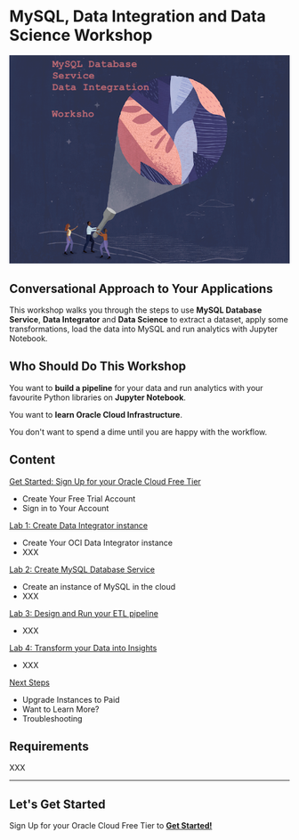 # MySQL, Data Integration and Data Science Workshop

![Oracle Workshop](./images/banner.png)

## Conversational Approach to Your Applications

This workshop walks you through the steps to use **MySQL Database Service**, **Data Integrator** and **Data Science** to extract a dataset, apply some transformations, load the data into MySQL and run analytics with Jupyter Notebook.

## Who Should Do This Workshop

You want to **build a pipeline** for your data and run analytics with your favourite Python libraries on **Jupyter Notebook**.

You want to **learn Oracle Cloud Infrastructure**.

You don't want to spend a dime until you are happy with the workflow.

## Content

[Get Started: Sign Up for your Oracle Cloud Free Tier](lab0/README.md)

- Create Your Free Trial Account
- Sign in to Your Account

[Lab 1: Create Data Integrator instance](lab1/README.md)

- Create Your OCI Data Integrator instance
- XXX

[Lab 2: Create MySQL Database Service](lab2/README.md)

- Create an instance of MySQL in the cloud
- XXX

[Lab 3: Design and Run your ETL pipeline](lab3/README.md)

- XXX

[Lab 4: Transform your Data into Insights](lab4/README.md)

- XXX

[Next Steps](next/README.md)

- Upgrade Instances to Paid
- Want to Learn More?
- Troubleshooting

## Requirements

XXX

---

## Let's Get Started

Sign Up for your Oracle Cloud Free Tier to [**Get Started!**](./lab0/README.md)